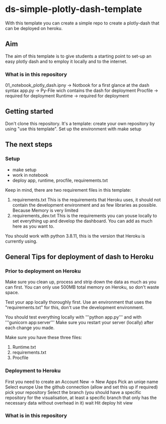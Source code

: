 # ds-simple-plotly-dash-template
With this template you can create a simple repo to create a plotly-dash that can be deployed on heroku.

## Aim
The aim of this template is to give students a starting point to set-up an easy plotly dash and to employ it locally and to the internet.

### What is in this repository
01_notebook_plotly_dash.ipny -> Notbook for a first glance at the dash syntax
app.py -> Py-File wich contains the dash for deployment
Procfile -> required for deployment
Runtime -> required for deployment

## Getting started
Don't clone this repository. It's a template: create your own repository by using "use this template".
Set up the environment with make setup

## The next steps

### Setup
- make setup
- work in notebook
- deploy app, runtime, procfile, requirements.txt

Keep in mind, there are two requirement files in this template:
1. requirements.txt This is the requirements that Heroku uses, it should not contain the development environment and as few libraries as possible. Because Memory is very limited
2. requirements_dev.txt This is the requirements you can youse locally to set everything up and develop the dashboard. You can add as much here as you want to.

You should work with python 3.8.11, this is the version that Heroku is currently using.

## General Tips for deployment of dash to Heroku
### Prior to deployment on Heroku
Make sure you clean up, process and strip down the data as much as you can first.
You can only use 500MB total memory on Heroku, so don't waste space.

Test your app locally thoroughly first. Use an environment that uses the "requirements.txt" for this, don't use the development environment.

You should test everything locally with '''python app.py'''
and with '''gunicorn app:server'''
Make sure you restart your server (locally) after each change you made.

Make sure you have these three files:
1. Runtime.txt
2. requirements.txt
3. Procfile


### Deployment to Heroku
First you need to create an Account
New -> New Apps
Pick an uniqe name
Select europe
Use the github connection (allow and set this up if required)
pick your repository
Select the branch (you should have a specific repository for the visualisation, at least a specific branch that only has the necessary data without overhead in it)
wait
Hit deploy
hit view


### What is in this repository
